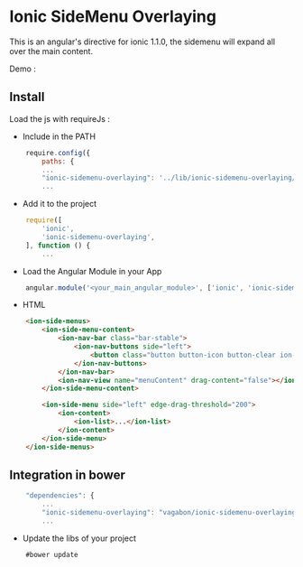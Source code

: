 # Ionic SideMenu Overlaying

This is an angular's directive for ionic 1.1.0, the sidemenu will expand all over the main content.

Demo :

## Install

Load the js with requireJs :

 * Include in the PATH
 
```JAVASCRIPT
    require.config({
        paths: {
        ...
        "ionic-sidemenu-overlaying": '../lib/ionic-sidemenu-overlaying/dist/ionic-sidemenu-overlaying',
        ...
```

 * Add it to the project

```JAVASCRIPT
    require([
        'ionic',
        'ionic-sidemenu-overlaying',
    ], function () {
        ...
```

 * Load the Angular Module in your App

```JAVASCRIPT
    angular.module('<your_main_angular_module>', ['ionic', 'ionic-sidemenu-overlaying', ...])
```

 * HTML

```HTML
    <ion-side-menus>
        <ion-side-menu-content>
            <ion-nav-bar class="bar-stable">
                <ion-nav-buttons side="left">
                    <button class="button button-icon button-clear ion-navicon" menu-toggle="left"></button>
                </ion-nav-buttons>
            </ion-nav-bar>
            <ion-nav-view name="menuContent" drag-content="false"></ion-nav-view>
        </ion-side-menu-content>

        <ion-side-menu side="left" edge-drag-threshold="200">
            <ion-content>
                <ion-list>...</ion-list>
            </ion-content>
        </ion-side-menu>
    </ion-side-menus>
```

## Integration in bower

```JAVASCRIPT
    "dependencies": {
        ...
        "ionic-sidemenu-overlaying": "vagabon/ionic-sidemenu-overlaying#>=0.0.1",
        ...
```

 * Update the libs of your project

```SHELL
    #bower update
```

